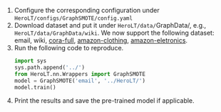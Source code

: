 1. Configure the corresponding configuration under `HeroLT/configs/GraphSMOTE/config.yaml`
2. Download dataset and put it under `HeroLT/data/`GraphData/, e.g., `HeroLT/data/GraphData/wiki`.
We now support the following dataset: email, wiki, [cora-full](https://github.com/Leo-Q-316/ImGAGN/tree/main/dataset/cora), [amazon-clothing](https://github.com/kaize0409/GPN_Graph-Few-shot/tree/master/few_shot_data), [amazon-eletronics](https://github.com/kaize0409/GPN_Graph-Few-shot/tree/master/few_shot_data).
3. Run the following code to reproduce.
   ```python
   import sys
   sys.path.append('../')  
   from HeroLT.nn.Wrappers import GraphSMOTE
   model = GraphSMOTE('email', '../HeroLT/')
   model.train()
   ```
4. Print the results and save the pre-trained model if applicable.